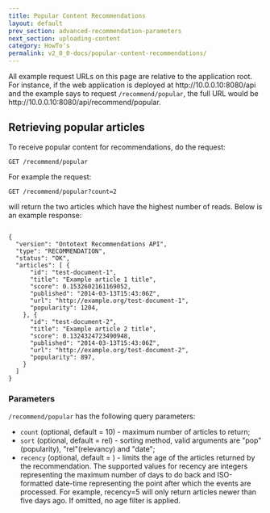```yaml
---
title: Popular Content Recommendations
layout: default
prev_section: advanced-recommendation-parameters
next_section: uploading-content
category: HowTo's
permalink: v2_0_0-docs/popular-content-recommendations/
---
```

<div class="info-badge">All example request URLs on this page are relative to the application root. For instance, if the web application is deployed at http://10.0.0.10:8080/api and the example says to request <code>/recommend/popular</code>, the full URL would be http://10.0.0.10:8080/api/recommend/popular.</div>

## Retrieving popular articles

To receive popular content for recommendations, do the request:

`
GET /recommend/popular
`

For example the request:

`
GET /recommend/popular?count=2
`

will return the two articles which have the highest number of reads. Below is an example response:

<pre><code>
{
  "version": "Ontotext Recommendations API",
  "type": "RECOMMENDATION",
  "status": "OK",
  "articles": [ {
      "id": "test-document-1",
      "title": "Example article 1 title",
      "score": 0.1532602161169052,
      "published": "2014-03-13T15:43:06Z",
      "url": "http://example.org/test-document-1",
      "popularity": 1204,
    }, {
      "id": "test-document-2",
      "title": "Example article 2 title",
      "score": 0.1324324723490948,
      "published": "2014-03-13T15:43:06Z",
      "url": "http://example.org/test-document-2",
      "popularity": 897,
    }
  ]
}
</code></pre>

### Parameters

`/recommend/popular` has the following query parameters:

- `count` (optional, default = 10) - maximum number of articles to return;
- `sort` (optional, default = rel) - sorting method, valid arguments are "pop"(popularity), "rel"(relevancy) and "date";
- `recency` (optional, default = <empty>) - limits the age of the articles returned by the recommendation. The supported values for recency are integers representing the maximum number of days to do back and ISO-formatted date-time representing the point after which the events are processed. For example, recency=5 will only return articles newer than five days ago. If omitted, no age filter is applied.